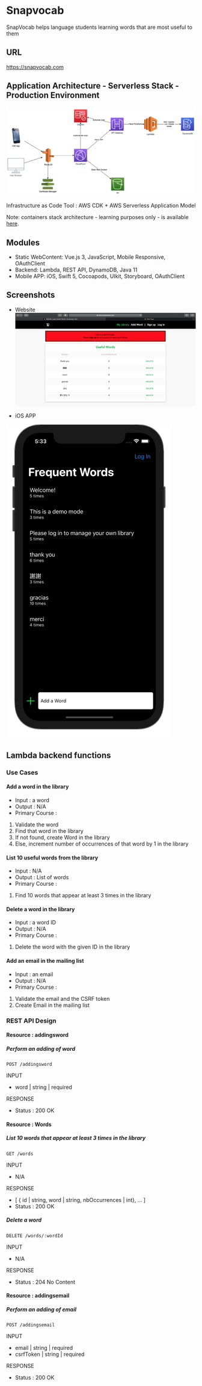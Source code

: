 # Snapvocab
SnapVocab helps language students learning words that are most useful to them

## URL
https://snapvocab.com

## Application Architecture - Serverless Stack - Production Environment
![application_architecture](/misc/application_architecture_serverless.png)

Infrastructure as Code Tool : AWS CDK + AWS Serverless Application Model

Note: containers stack architecture - learning purposes only - is available [here](https://github.com/Jayrome974/learnusefulwords).

## Modules
* Static WebContent: Vue.js 3, JavaScript, Mobile Responsive, OAuthClient
* Backend: Lambda, REST API, DynamoDB, Java 11
* Mobile APP: iOS, Swift 5, Cocoapods, UIkit, Storyboard, OAuthClient

## Screenshots
* Website
![snapvocab_webiste_screenshot](/misc/snapvocab_website.png)

* iOS APP

![snapvocab_ios_screenshot](/misc/snapvocab_ios.png)

## Lambda backend functions
### Use Cases
#### Add a word in the library
* Input : a word
* Output : N/A
* Primary Course : 
1. Validate the word
2. Find that word in the library
3. If not found, create Word in the library
4. Else, increment number of occurrences of that word by 1 in the library

#### List 10 useful words from the library
* Input : N/A
* Output : List of words
* Primary Course :
1. Find 10 words that appear at least 3 times in the library

#### Delete a word in the library
* Input : a word ID
* Output : N/A
* Primary Course : 
1. Delete the word with the given ID in the library

#### Add an email in the mailing list
* Input : an email
* Output : N/A
* Primary Course : 
1. Validate the email and the CSRF token
2. Create Email in the mailing list

### REST API Design
#### Resource : addingsword
##### Perform an adding of word


`POST /addingsword`


INPUT
* word | string | required

RESPONSE
* Status : 200 OK

#### Resource : Words

##### List 10 words that appear at least 3 times in the library


`GET /words`


INPUT
* N/A

RESPONSE
* [ { id | string, word | string, nbOccurrences | int}, ... ]
* Status : 200 OK

##### Delete a word

`DELETE /words/:wordId`

INPUT
* N/A

RESPONSE
* Status : 204 No Content

#### Resource : addingsemail
##### Perform an adding of email


`POST /addingsemail`


INPUT
* email | string | required
* csrfToken | string | required

RESPONSE
* Status : 200 OK
